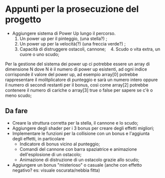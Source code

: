 # Appunti per la prosecuzione del progetto
* Aggiungere sistema di Power Up lungo il percorso.
    1. Un power up per il pinteggio, (una stella?) ;
    2. Un power up per la velocità(?) (una freccia verde?) ;
    3. Capacità di distruggere ostacoli, cannone;
    4. Scudo o vita extra, un cuore o uno scudo;

Per la gestione del sistema dei power up ci potrebbe essere un array di dimensione N dove N è il numero di power up esistenti, ad ogni indice corrisponde il valore del power up, ad esempio array[0] potrebbe rappresentare il molitplicatore di punteggio e sarà un numero intero oppure il numero di secondi restanti per il bonus, così come array[2] potrebbe contenere il numero di cariche o array[3] true o false per sapere se c'è o meno scudo;

## Da fare
* Creare la struttura corretta per la stella, il cannone e lo scudo;
* Aggiungere degli shader per i 3 bonus per creare degli effetti migliori;
* Implementare le funzioni per la collisione con un bonus e l'aggiunta degli effetti, in particolare
    * Indicatore di bonus vicino al punteggio;
    * Comandi del cannone con barra spaziatrice e animazione dell'esplosione di un ostacolo;
    * Animazione di distruzione di un ostacolo grazie allo scudo;
* Aggiungere un bonus "misterioso" o casuale (anche con effetto negativo? es: visuale oscurata/nebbia fitta)
